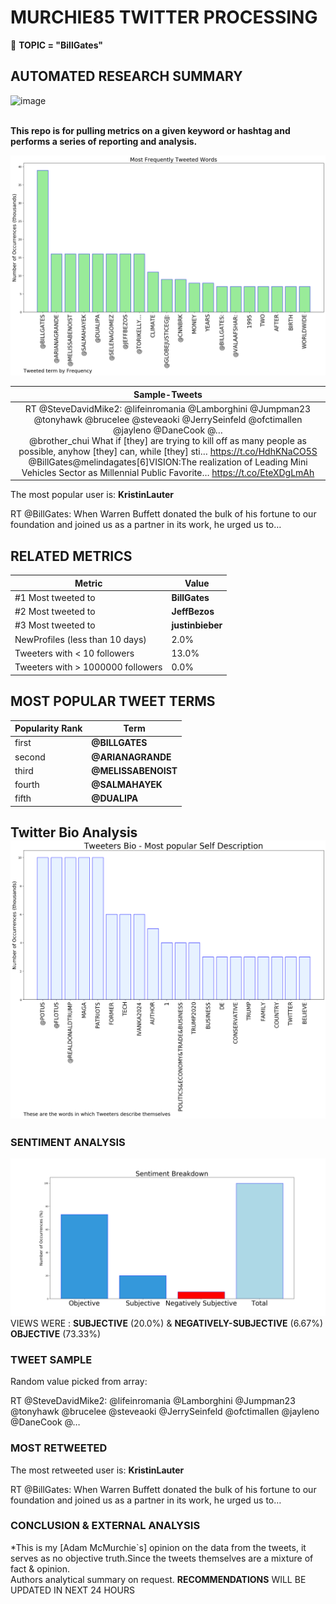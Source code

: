 # MURCHIE85 TWITTER PROCESSING 
&#x1F34E; **TOPIC = "BillGates"**

## AUTOMATED RESEARCH SUMMARY

![image](https://marketingplatform.google.com/about/static/images/gmp/analytics-smb-benefit.jpg)
<br></br>
<div class="alert alert-block alert-danger"><b> This repo is for pulling metrics on a given keyword or hashtag and performs a series of reporting and analysis.</b></div>



![image](TWEETS.png)



|                **Sample-Tweets**        |
| :-------------: |
| <div class="alert alert-block alert-warning">RT @SteveDavidMike2: @lifeinromania @Lamborghini @Jumpman23 @tonyhawk @brucelee @steveaoki @JerrySeinfeld @ofctimallen @jayleno @DaneCook @…</div> <div class="alert alert-block alert-success">@brother_chui What if [they] are trying to kill off as many people as possible, anyhow [they] can, while [they] sti… https://t.co/HdhKNaCO5S</div> <div class="alert alert-block alert-info">@BillGates@melindagates[6]VISION:The realization of Leading Mini Vehicles Sector as Millennial Public Favorite… https://t.co/EteXDgLmAh</div> |
The most popular user is: **KristinLauter**
<div class="alert alert-block alert-danger"> RT @BillGates: When Warren Buffett donated the bulk of his fortune to our foundation and joined us as a partner in its work, he urged us to…</div>

## RELATED METRICS<br>
| Metric | Value |
| ------------- | ------------- |
| #1 Most tweeted to  | **BillGates** |
| #2 Most tweeted to  | **JeffBezos** |
| #3 Most tweeted to  | **justinbieber** |
| NewProfiles (less than 10 days) | 2.0%  |
| Tweeters with < 10 followers  | 13.0%|
| Tweeters with > 1000000 followers  | 0.0%  |



## MOST POPULAR TWEET TERMS 


| Popularity Rank  | Term |
| ------------- | ------------- |
| first  | **@BILLGATES**  |
| second  | **@ARIANAGRANDE**  |
| third  | **@MELISSABENOIST** |
| fourth  | **@SALMAHAYEK**  |
| fifth  | **@DUALIPA**  |


## Twitter Bio Analysis![image](BIO.png)
### SENTIMENT ANALYSIS
![image](sentiment.png)
VIEWS WERE : **SUBJECTIVE**  (20.0%) & **NEGATIVELY-SUBJECTIVE** (6.67%) **OBJECTIVE** (73.33%)

### TWEET SAMPLE 
Random value picked from array: 

<div class="alert alert-block alert-info">RT @SteveDavidMike2: @lifeinromania @Lamborghini @Jumpman23 @tonyhawk @brucelee @steveaoki @JerrySeinfeld @ofctimallen @jayleno @DaneCook @…</div>

### MOST RETWEETED 

The most retweeted user is: **KristinLauter**

<div class="alert alert-block alert-danger"> RT @BillGates: When Warren Buffett donated the bulk of his fortune to our foundation and joined us as a partner in its work, he urged us to…</div>

### CONCLUSION & EXTERNAL ANALYSIS

*This is my [Adam McMurchie`s] opinion on the data from the tweets, it serves as no objective truth.Since the tweets themselves are a mixture of fact & opinion.<br>
Authors analytical summary on request.
**RECOMMENDATIONS** WILL BE UPDATED IN NEXT  24 HOURS <br>
